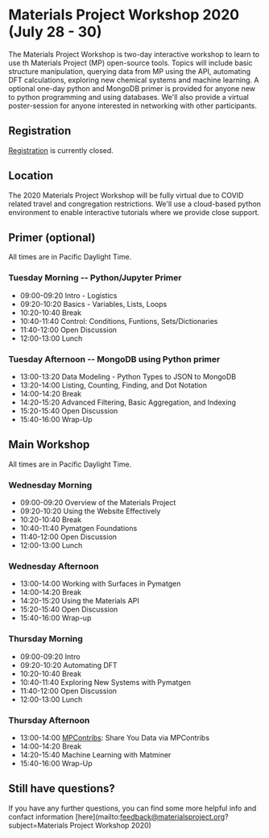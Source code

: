 # Materials Project Workshop 2020 (July 28 - 30)

The Materials Project Workshop is two-day interactive workshop to learn to use th Materials Project (MP) open-source tools. Topics will include basic structure manipulation, querying data from MP using the API, automating DFT calculations, exploring new chemical systems and machine learning. A optional one-day python and MongoDB primer is provided for anyone new to python programming and using databases. We'll also provide a virtual poster-session for anyone interested in networking with other participants.

## Registration

[Registration](https://na.eventscloud.com/ereg/index.php?eventid=527975&) is currently closed.

## Location

The 2020 Materials Project Workshop will be fully virtual due to COVID related travel and congregation restrictions. We'll use a cloud-based python environment to enable interactive tutorials where we provide close support.

## Primer (optional)
All times are in Pacific Daylight Time.

### Tuesday Morning -- Python/Jupyter Primer

- 09:00-09:20 Intro - Logistics
- 09:20-10:20 Basics - Variables, Lists, Loops
- 10:20-10:40 Break
- 10:40-11:40 Control: Conditions, Funtions, Sets/Dictionaries
- 11:40-12:00 Open Discussion
- 12:00-13:00 Lunch

### Tuesday Afternoon -- MongoDB using Python primer

- 13:00-13:20 Data Modeling - Python Types to JSON to MongoDB
- 13:20-14:00 Listing, Counting, Finding, and Dot Notation
- 14:00-14:20 Break
- 14:20-15:20 Advanced Filtering, Basic Aggregation, and Indexing
- 15:20-15:40 Open Discussion
- 15:40-16:00 Wrap-Up


## Main Workshop
All times are in Pacific Daylight Time.

### Wednesday Morning

- 09:00-09:20 Overview of the Materials Project
- 09:20-10:20 Using the Website Effectively
- 10:20-10:40 Break
- 10:40-11:40 Pymatgen Foundations
- 11:40-12:00 Open Discussion
- 12:00-13:00 Lunch

### Wednesday Afternoon

- 13:00-14:00 Working with Surfaces in Pymatgen
- 14:00-14:20 Break
- 14:20-15:20 Using the Materials API
- 15:20-15:40 Open Discussion
- 15:40-16:00 Wrap-up

### Thursday Morning

- 09:00-09:20 Intro
- 09:20-10:20 Automating DFT
- 10:20-10:40 Break
- 10:40-11:40 Exploring New Systems with Pymatgen
- 11:40-12:00 Open Discussion
- 12:00-13:00 Lunch

### Thursday Afternoon

- 13:00-14:00 [MPContribs](https://mpcontribs.org): Share You Data via MPContribs
- 14:00-14:20 Break
- 14:20-15:40 Machine Learning with Matminer
- 15:40-16:00 Wrap-Up


## Still have questions?

If you have any further questions, you can find some more helpful info and confact information [here](mailto:feedback@materialsproject.org?subject=Materials Project Workshop 2020)
